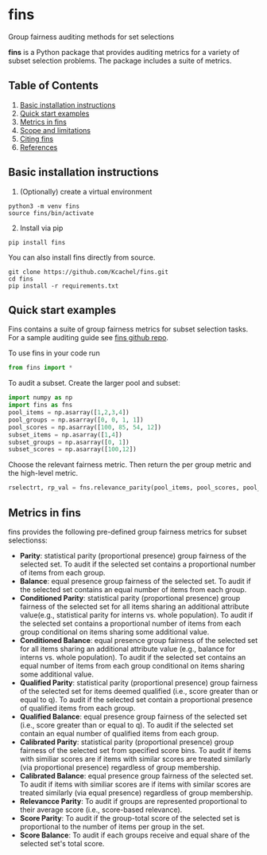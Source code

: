 # fins
Group fairness auditing methods for set selections


**fins** is a Python package that provides auditing metrics for a variety of subset selection problems. The package includes a suite of metrics. 



## Table of Contents
1. [Basic installation instructions](#basic-installation-instructions)
2. [Quick start examples](#quick-start-examples)
3. [Metrics in fins](#mettics-in-find)
5. [Scope and limitations](#scope-and-limitations)
6. [Citing fins](#citing-fins)
7. [References](#references)


## Basic installation instructions
1. (Optionally) create a virtual environment
```
python3 -m venv fins
source fins/bin/activate
```
2. Install via pip
```
pip install fins
```
You can also install fins directly from source.
```
git clone https://github.com/Kcachel/fins.git
cd fins
pip install -r requirements.txt
```

## Quick start examples
Fins contains a suite of group fairness metrics for subset selection tasks.
For a sample auditing guide see [fins github repo](https://github.com/KCachel/fins).

To use fins in your code run

```py
from fins import *
```

To audit a subset. Create the larger pool and subset:

```py
import numpy as np
import fins as fns
pool_items = np.asarray([1,2,3,4])
pool_groups = np.asarray([0, 0, 1, 1])
pool_scores = np.asarray([100, 85, 54, 12])
subset_items = np.asarray([1,4])
subset_groups = np.asarray([0, 1])
subset_scores = np.asarray([100,12])
```
Choose the relevant fairness metric. Then return the per group metric and the high-level metric.
```py
rselectrt, rp_val = fns.relevance_parity(pool_items, pool_scores, pool_groups, subset_items, subset_scores, subset_groups)
```
## Metrics in fins
fins provides the following pre-defined group fairness metrics for subset selectionss:
- **Parity**: statistical parity (proportional presence) group fairness of the selected set. To audit if the selected set contains a proportional number of items from each group.
- **Balance**: equal presence group fairness of the selected set. To audit if the selected set contains an equal number of items from each group.
- **Conditioned Parity**: statistical parity (proportional presence) group fairness of the selected set for all items sharing an additional attribute value(e.g., statistical parity for interns vs. whole population). To audit if the selected set contains a proportional number of items from each group conditional on items sharing some additional value.
- **Conditioned Balance**: equal presence group fairness of the selected set for all items sharing an additional attribute value (e.g., balance for interns vs. whole population). To audit if the selected set contains an equal number of items from each group conditional on items sharing some additional value.
- **Qualified Parity**: statistical parity (proportional presence) group fairness of the selected set for items deemed qualified (i.e., score greater than or equal to  q). To audit if the selected set contain a proportional presence of qualified items from each group.
- **Qualified Balance**: equal presence group fairness of the selected set (i.e., score greater than or equal to  q). To audit if the selected set contain an equal number of qualified items from each group.
- **Calibrated Parity**: statistical parity (proportional presence) group fairness of the selected set from specified score bins. To audit if items with similiar scores are if items with similar scores are treated similarly (via proportional presence) regardless of group membership.
- **Calibrated Balance**: equal presence group fairness of the selected set.  To audit if items with similiar scores are if items with similar scores are treated similarly (via equal presence) regardless of group membership.
- **Relevancce Parity**: To audit if groups are represented proportional to their average score (i.e., score-based relevance).
- **Score Parity**: To audit if the group-total score of the selected set is proportional to the number of items per group in the set.
- **Score Balance**: To audit if each groups receive and equal share of the selected set's total score.
